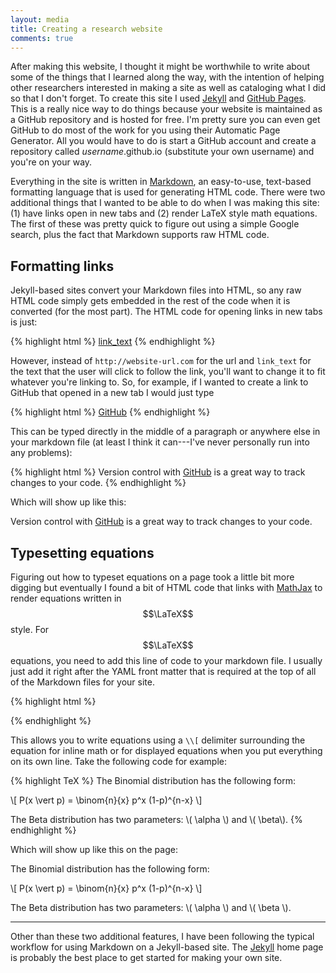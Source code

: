 ```yaml
---
layout: media
title: Creating a research website
comments: true
---
```


After making this website, I thought it might be worthwhile to write about some of the things that I learned along the way, with the intention of helping other researchers interested in making a site as well as cataloging what I did so that I don't forget. 
To create this site I used <a href="http://jekyllrb.com/" target="_blank">Jekyll</a> and <a href="https://pages.github.com/" target="_blank">GitHub Pages</a>. 
This is a really nice way to do things because your website is maintained as a GitHub repository and is hosted for free. 
I'm pretty sure you can even get GitHub to do most of the work for you using their Automatic Page Generator. 
All you would have to do is start a GitHub account and create a repository called *username*.github.io (substitute your own username) and you're on your way. 

Everything in the site is written in <a href="https://guides.github.com/features/mastering-markdown/" target="_blank">Markdown</a>, an easy-to-use, text-based formatting language that is used for generating HTML code. 
There were two additional things that I wanted to be able to do when I was making this site: (1) have links open in new tabs and (2) render LaTeX style math equations. 
The first of these was pretty quick to figure out using a simple Google search, plus the fact that Markdown supports raw HTML code. 

## Formatting links

Jekyll-based sites convert your Markdown files into HTML, so any raw HTML code simply gets embedded in the rest of the code when it is converted (for the most part). 
The HTML code for opening links in new tabs is just: 

{% highlight html %}
<a href="http://website-url.com" target="_blank">link_text</a>
{% endhighlight %}

However, instead of `http://website-url.com` for the url and `link_text` for the text that the user will click to follow the link, you'll want to change it to fit whatever you're linking to. 
So, for example, if I wanted to create a link to GitHub that opened in a new tab I would just type 

{% highlight html %}
<a href="https://github.com/" target="_blank">GitHub</a>
{% endhighlight %}

This can be typed directly in the middle of a paragraph or anywhere else in your markdown file (at least I think it can---I've never personally run into any problems):

{% highlight html %}
Version control with <a href="https://github.com/" target="_blank">GitHub</a> is a great way to track changes to your code. 
{% endhighlight %}

Which will show up like this:

Version control with <a href="https://github.com/" target="_blank">GitHub</a> is a great way to track changes to your code. 

## Typesetting equations

Figuring out how to typeset equations on a page took a little bit more digging but eventually I found a bit of HTML code that links with <a href="http://www.mathjax.org/" target="_blank">MathJax</a> to render equations written in $$\LaTeX$$ style. 
For $$\LaTeX$$ equations, you need to add this line of code to your markdown file. 
I usually just add it right after the YAML front matter that is required at the top of all of the Markdown files for your site.

{% highlight html %}
<script type="text/javascript" src="http://cdn.mathjax.org/mathjax/latest/MathJax.js?config=TeX-AMS-MML_HTMLorMML"></script>
{% endhighlight %}

This allows you to write equations using a `\\[` delimiter surrounding the equation for inline math or for displayed equations when you put everything on its own line. 
Take the following code for example:


{% highlight TeX %}
The Binomial distribution has the following form:

\\[
P(x \vert p) = \binom{n}{x} p^x (1-p)^{n-x}
\\]

The Beta distribution has two parameters: \\( \alpha \\) and \\( \beta\\).
{% endhighlight %}

Which will show up like this on the page:


The Binomial distribution has the following form:

\\[
P(x \vert p) = \binom{n}{x} p^x (1-p)^{n-x}
\\]

The Beta distribution has two parameters: \\( \alpha \\) and \\( \beta \\).

--------

Other than these two additional features, I have been following the typical workflow for using Markdown on a Jekyll-based site. 
The <a href="http://jekyllrb.com/" target="_blank">Jekyll</a> home page is probably the best place to get started for making your own site. 
